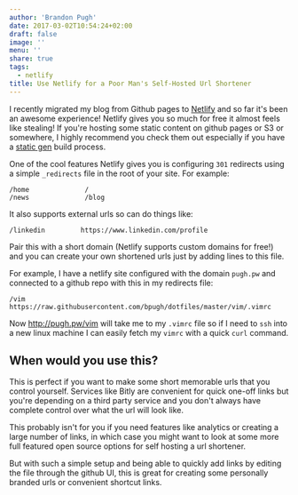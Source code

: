 ```yaml
---
author: 'Brandon Pugh'
date: 2017-03-02T10:54:24+02:00
draft: false
image: ''
menu: ''
share: true
tags:
  - netlify
title: Use Netlify for a Poor Man's Self-Hosted Url Shortener
---
```


I recently migrated my blog from Github pages to [Netlify](https://www.netlify.com) and so far it's been an awesome experience! Netlify gives you so much for free it almost feels like stealing! If you're hosting some static content on github pages or S3 or somewhere, I highly recommend you check them out especially if you have a [static gen](https://www.staticgen.com/) build process.

One of the cool features Netlify gives you is configuring `301` redirects using a simple `_redirects` file in the root of your site. For example:

```
/home              /
/news              /blog
```

It also supports external urls so can do things like:

```
/linkedin         https://www.linkedin.com/profile
```

Pair this with a short domain (Netlify supports custom domains for free!) and you can create your own shortened urls just by adding lines to this file.

For example, I have a netlify site configured with the domain `pugh.pw` and connected to a github repo with this in my redirects file:

```
/vim          https://raw.githubusercontent.com/bpugh/dotfiles/master/vim/.vimrc
```

Now http://pugh.pw/vim will take me to my `.vimrc` file so if I need to `ssh` into a new linux machine I can easily fetch my `vimrc` with a quick `curl` command.

## When would you use this?

This is perfect if you want to make some short memorable urls that you control yourself. Services like Bitly are convenient for quick one-off links but you're depending on a third party service and you don't always have complete control over what the url will look like.

This probably isn't for you if you need features like analytics or creating a large number of links, in which case you might want to look at some more full featured open source options for self hosting a url shortener.

But with such a simple setup and being able to quickly add links by editing the file through the github UI, this is great for creating some personally branded urls or convenient shortcut links.
